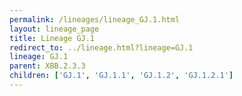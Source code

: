 ```yaml
---
permalink: /lineages/lineage_GJ.1.html
layout: lineage_page
title: Lineage GJ.1
redirect_to: ../lineage.html?lineage=GJ.1
lineage: GJ.1
parent: XBB.2.3.3
children: ['GJ.1', 'GJ.1.1', 'GJ.1.2', 'GJ.1.2.1']
---
```


